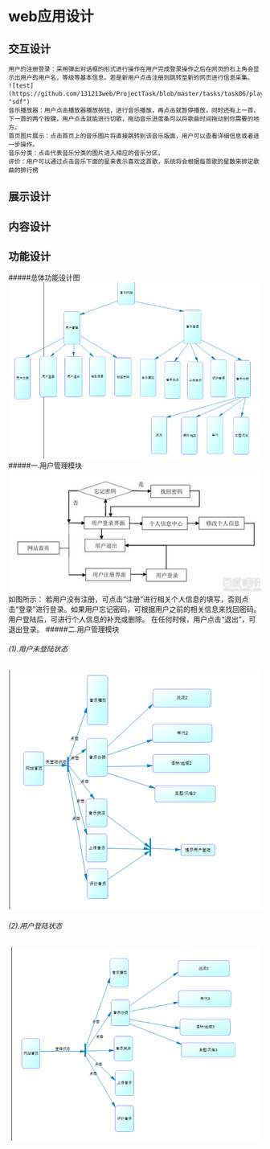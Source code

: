 # web应用设计
## 交互设计
    用户的注册登录：采用弹出对话框的形式进行操作在用户完成登录操作之后在网页的右上角会显示出用户的用户名，等级等基本信息。若是新用户点击注册则跳转至新的网页进行信息采集。
    ![test](https://github.com/131213web/ProjectTask/blob/master/tasks/task06/player.PNG "sdf")
    音乐播放器：用户点击播放器播放按钮，进行音乐播放，再点击就暂停播放，同时还有上一首，下一首的两个按键，用户点击就能进行切歌，拖动音乐进度条可以将歌曲时间拖动到你需要的地方。
    首页图片展示：点击首页上的音乐图片将直接跳转到该音乐版面，用户可以查看详细信息或者进一步操作。
    音乐分类：点击代表音乐分类的图片进入相应的音乐分区，
    评价：用户可以通过点击音乐下面的星来表示喜欢这首歌，系统将会根据每首歌的星数来排定歌曲的排行榜
## 展示设计
## 内容设计
## 功能设计
#####总体功能设计图
![总体功能设计图](https://github.com/131213web/ProjectTask/blob/master/tasks/task06/Functional%20Design_1.PNG "function")
#####一.用户管理模块
![用户管理模块](https://github.com/131213web/ProjectTask/blob/master/tasks/task06/Functional%20Design_2.jpg "function")
如图所示：
若用户没有注册，可点击“注册”进行相关个人信息的填写，否则点击“登录”进行登录。如果用户忘记密码，可根据用户之前的相关信息来找回密码。
用户登陆后，可进行个人信息的补充或删除。
在任何时候，用户点击“退出”，可退出登录。
#####二.用户管理模块
###### (1).用户未登陆状态
![音乐管理模块](https://github.com/131213web/ProjectTask/blob/master/tasks/task06/Functional%20Design_3.PNG "function")
###### (2).用户登陆状态
![音乐管理模块](https://github.com/131213web/ProjectTask/blob/master/tasks/task06/Functional%20Design_4.PNG "function")
